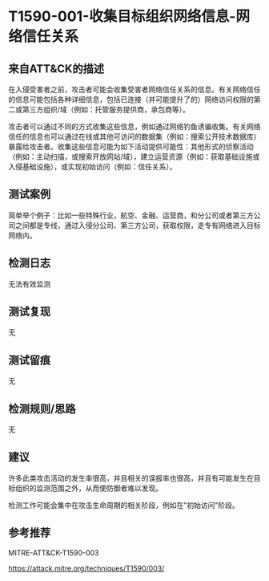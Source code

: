 # T1590-001-收集目标组织网络信息-网络信任关系

## 来自ATT&CK的描述

在入侵受害者之前，攻击者可能会收集受害者网络信任关系的信息。有关网络信任的信息可能包括各种详细信息，包括已连接（并可能提升了的）网络访问权限的第二或第三方组织/域（例如：托管服务提供商，承包商等）。

攻击者可以通过不同的方式收集这些信息，例如通过网络钓鱼诱骗收集。有关网络信任的信息也可以通过在线或其他可访问的数据集（例如：搜索公开技术数据库）暴露给攻击者。收集这些信息可能为如下活动提供可能性：其他形式的侦察活动（例如：主动扫描，或搜索开放网站/域），建立运营资源（例如：获取基础设施或入侵基础设施），或实现初始访问（例如：信任关系）。

## 测试案例

简单举个例子：比如一些特殊行业，航空、金融、运营商，和分公司或者第三方公司之间都是专线，通过入侵分公司、第三方公司，获取权限，走专有网络进入目标网络内。

## 检测日志

无法有效监测

## 测试复现

无

## 测试留痕

无

## 检测规则/思路

无

## 建议

许多此类攻击活动的发生率很高，并且相关的误报率也很高，并且有可能发生在目标组织的监测范围之外，从而使防御者难以发现。

检测工作可能会集中在攻击生命周期的相关阶段，例如在"初始访问"阶段。

## 参考推荐

MITRE-ATT&CK-T1590-003

<https://attack.mitre.org/techniques/T1590/003/>

